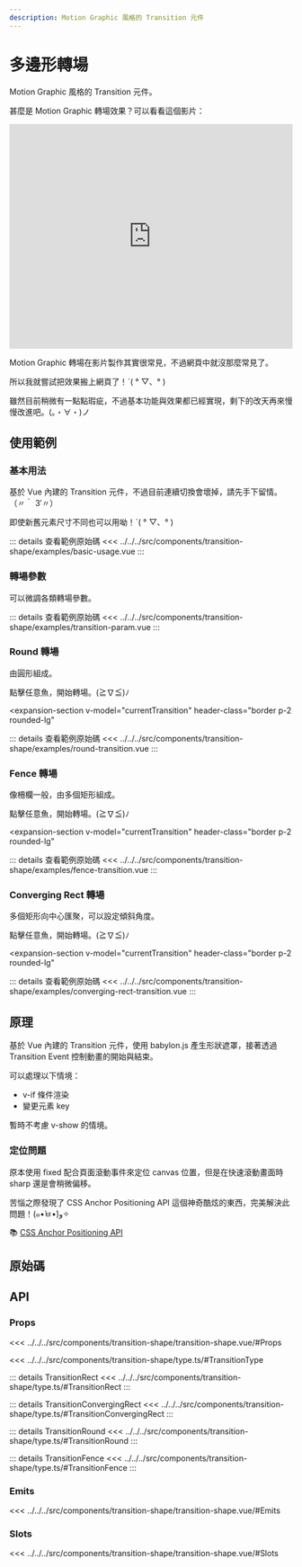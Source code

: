 ```yaml
---
description: Motion Graphic 風格的 Transition 元件
---
```


<script setup>
import SourceLinkList from '../../../src/components/source-link-list.vue'
import ExpansionSection from '../../../src/components/expansion-section.vue';

import BasicUsage from '../../../src/components/transition-shape/examples/basic-usage.vue'
import TransitionParam from '../../../src/components/transition-shape/examples/transition-param.vue'
import RoundTransition from '../../../src/components/transition-shape/examples/round-transition.vue'
import FenceTransition from '../../../src/components/transition-shape/examples/fence-transition.vue'
import ConvergingRectTransition from '../../../src/components/transition-shape/examples/converging-rect-transition.vue'
import SequentialLineTransition from '../../../src/components/transition-shape/examples/sequential-line-transition.vue'

import { ref } from 'vue';

const currentTransition = ref();
</script>

# 多邊形轉場 <Badge type="info" text="transition" />

Motion Graphic 風格的 Transition 元件。

甚麼是 Motion Graphic 轉場效果？可以看看這個影片：

<iframe width="100%" height="400" src="https://www.youtube.com/embed/jlR2J_Ztl4Y?si=MxcKRt7FjFnM4vvR" title="YouTube video player" frameborder="0" allow="accelerometer; autoplay; clipboard-write; encrypted-media; gyroscope; picture-in-picture; web-share" referrerpolicy="strict-origin-when-cross-origin" allowfullscreen></iframe>

Motion Graphic 轉場在影片製作其實很常見，不過網頁中就沒那麼常見了。

所以我就嘗試把效果搬上網頁了！ˋ( ° ▽、° )

雖然目前稍微有一點點瑕疵，不過基本功能與效果都已經實現，剩下的改天再來慢慢改進吧。(。・∀・)ノ

## 使用範例

### 基本用法

基於 Vue 內建的 Transition 元件，不過目前連續切換會壞掉，請先手下留情。
（〃｀ 3′〃）

即使新舊元素尺寸不同也可以用呦！ˋ( ° ▽、° )

<basic-usage/>

::: details 查看範例原始碼
<<< ../../../src/components/transition-shape/examples/basic-usage.vue
:::

### 轉場參數

可以微調各類轉場參數。

<transition-param />

::: details 查看範例原始碼
<<< ../../../src/components/transition-shape/examples/transition-param.vue
:::

### Round 轉場

由圓形組成。

點擊任意魚，開始轉場。(≧∇≦)ﾉ

<expansion-section
  v-model="currentTransition"
  header-class="border p-2 rounded-lg"
>
  <round-transition />
</expansion-section>

::: details 查看範例原始碼
<<< ../../../src/components/transition-shape/examples/round-transition.vue
:::

### Fence 轉場

像柵欄一般，由多個矩形組成。

點擊任意魚，開始轉場。(≧∇≦)ﾉ

<expansion-section
  v-model="currentTransition"
  header-class="border p-2 rounded-lg"
>
  <fence-transition />
</expansion-section>

::: details 查看範例原始碼
<<< ../../../src/components/transition-shape/examples/fence-transition.vue
:::

### Converging Rect 轉場

多個矩形向中心匯聚，可以設定傾斜角度。

點擊任意魚，開始轉場。(≧∇≦)ﾉ

<expansion-section
  v-model="currentTransition"
  header-class="border p-2 rounded-lg"
>
  <converging-rect-transition />
</expansion-section>

::: details 查看範例原始碼
<<< ../../../src/components/transition-shape/examples/converging-rect-transition.vue
:::

<!-- ### Sequential Line 轉場

多條線條組成。

點擊任意魚，開始轉場。(≧∇≦)ﾉ

<sequential-line-transition />

::: details 查看範例原始碼
<<< ../../../src/components/transition-shape/examples/sequential-line-transition.vue
::: -->

## 原理

基於 Vue 內建的 Transition 元件，使用 babylon.js 產生形狀遮罩，接著透過 Transition Event 控制動畫的開始與結束。

可以處理以下情境：

- v-if 條件渲染
- 變更元素 key

暫時不考慮 v-show 的情境。

### 定位問題

原本使用 fixed 配合頁面滾動事件來定位 canvas 位置，但是在快速滾動畫面時 sharp 還是會稍微偏移。

苦惱之際發現了 CSS Anchor Positioning API 這個神奇酷炫的東西，完美解決此問題！(๑•̀ㅂ•́)و✧

📚 [CSS Anchor Positioning API](https://developer.chrome.com/blog/anchor-positioning-api?hl=zh-tw#core_concepts_anchors_and_positioned_elements)

## 原始碼

<source-link-list name="transition-shape"/>

## API

### Props

<<< ../../../src/components/transition-shape/transition-shape.vue/#Props

<<< ../../../src/components/transition-shape/type.ts/#TransitionType

::: details TransitionRect
<<< ../../../src/components/transition-shape/type.ts/#TransitionRect
:::

::: details TransitionConvergingRect
<<< ../../../src/components/transition-shape/type.ts/#TransitionConvergingRect
:::

::: details TransitionRound
<<< ../../../src/components/transition-shape/type.ts/#TransitionRound
:::

::: details TransitionFence
<<< ../../../src/components/transition-shape/type.ts/#TransitionFence
:::

### Emits

<<< ../../../src/components/transition-shape/transition-shape.vue/#Emits

### Slots

<<< ../../../src/components/transition-shape/transition-shape.vue/#Slots

